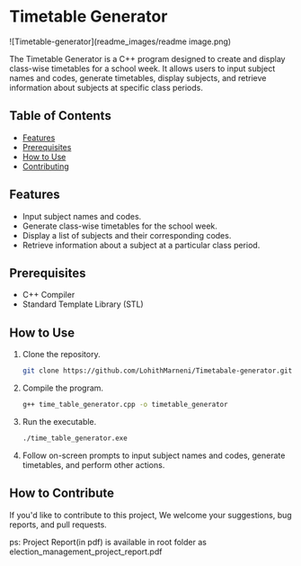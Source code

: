 # Timetable Generator

![Timetable-generator](readme_images/readme image.png)

The Timetable Generator is a C++ program designed to create and display class-wise timetables for a school week. It allows users to input subject names and codes, generate timetables, display subjects, and retrieve information about subjects at specific class periods.

## Table of Contents
- [Features](#features)
- [Prerequisites](#prerequisites)
- [How to Use](#how-to-use)
- [Contributing](#contributing)

## Features
- Input subject names and codes.
- Generate class-wise timetables for the school week.
- Display a list of subjects and their corresponding codes.
- Retrieve information about a subject at a particular class period.

## Prerequisites
- C++ Compiler
- Standard Template Library (STL)

## How to Use
1. Clone the repository.
    ```bash
    git clone https://github.com/LohithMarneni/Timetabale-generator.git
    ```
2. Compile the program.
    ```bash
    g++ time_table_generator.cpp -o timetable_generator
    ```
3. Run the executable.
    ```bash
    ./time_table_generator.exe
    ```
4. Follow on-screen prompts to input subject names and codes, generate timetables, and perform other actions.

## How to Contribute

If you'd like to contribute to this project, We welcome your suggestions, bug reports, and pull requests.

ps: Project Report(in pdf) is available in root folder as election_management_project_report.pdf

